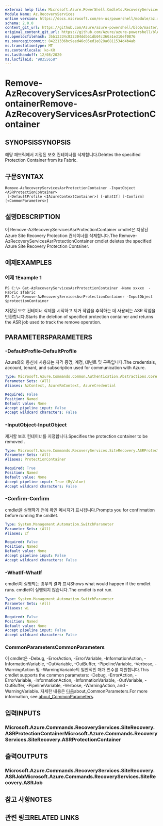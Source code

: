 ```yaml
---
external help file: Microsoft.Azure.PowerShell.Cmdlets.RecoveryServices.SiteRecovery.dll-Help.xml
Module Name: Az.RecoveryServices
online version: https://docs.microsoft.com/en-us/powershell/module/az.recoveryservices/remove-azrecoveryservicesasrprotectioncontainer
schema: 2.0.0
content_git_url: https://github.com/Azure/azure-powershell/blob/master/src/RecoveryServices/RecoveryServices/help/Remove-AzRecoveryServicesAsrProtectionContainer.md
original_content_git_url: https://github.com/Azure/azure-powershell/blob/master/src/RecoveryServices/RecoveryServices/help/Remove-AzRecoveryServicesAsrProtectionContainer.md
ms.openlocfilehash: 36b13334c032304ddb61db04c360a1e310ef0876
ms.sourcegitcommit: 04221336bc9eed46c05ed1e828a6811534d4b4ab
ms.translationtype: MT
ms.contentlocale: ko-KR
ms.lasthandoff: 12/08/2020
ms.locfileid: "98355658"
---
```

# <span data-ttu-id="0b1da-101">Remove-AzRecoveryServicesAsrProtectionContainer</span><span class="sxs-lookup"><span data-stu-id="0b1da-101">Remove-AzRecoveryServicesAsrProtectionContainer</span></span>

## <span data-ttu-id="0b1da-102">SYNOPSIS</span><span class="sxs-lookup"><span data-stu-id="0b1da-102">SYNOPSIS</span></span>
<span data-ttu-id="0b1da-103">해당 패브릭에서 지정된 보호 컨테이너를 삭제합니다.</span><span class="sxs-lookup"><span data-stu-id="0b1da-103">Deletes the specified Protection Container from its Fabric.</span></span>

## <span data-ttu-id="0b1da-104">구문</span><span class="sxs-lookup"><span data-stu-id="0b1da-104">SYNTAX</span></span>

```
Remove-AzRecoveryServicesAsrProtectionContainer -InputObject <ASRProtectionContainer>
 [-DefaultProfile <IAzureContextContainer>] [-WhatIf] [-Confirm] [<CommonParameters>]
```

## <span data-ttu-id="0b1da-105">설명</span><span class="sxs-lookup"><span data-stu-id="0b1da-105">DESCRIPTION</span></span>
<span data-ttu-id="0b1da-106">이 Remove-AzRecoveryServicesAsrProtectionContainer cmdlet은 지정된 Azure Site Recovery Protection 컨테이너를 삭제합니다.</span><span class="sxs-lookup"><span data-stu-id="0b1da-106">The Remove-AzRecoveryServicesAsrProtectionContainer cmdlet deletes the specified Azure Site Recovery Protection Container.</span></span>

## <span data-ttu-id="0b1da-107">예제</span><span class="sxs-lookup"><span data-stu-id="0b1da-107">EXAMPLES</span></span>

### <span data-ttu-id="0b1da-108">예제 1</span><span class="sxs-lookup"><span data-stu-id="0b1da-108">Example 1</span></span>
```
PS C:\> Get-AzRecoveryServicesAsrProtectionContainer -Name xxxxx  -Fabric $fabric
PS C:\> Remove-AzRecoveryServicesAsrProtectionContainer -InputObject $protectionContainer
```

<span data-ttu-id="0b1da-109">지정된 보호 컨테이너 삭제를 시작하고 제거 작업을 추적하는 데 사용되는 ASR 작업을 반환합니다.</span><span class="sxs-lookup"><span data-stu-id="0b1da-109">Starts the deletion of specified protection container and returns the ASR job used to track the remove operation.</span></span>

## <span data-ttu-id="0b1da-110">PARAMETERS</span><span class="sxs-lookup"><span data-stu-id="0b1da-110">PARAMETERS</span></span>

### <span data-ttu-id="0b1da-111">-DefaultProfile</span><span class="sxs-lookup"><span data-stu-id="0b1da-111">-DefaultProfile</span></span>
<span data-ttu-id="0b1da-112">Azure와의 통신에 사용되는 자격 증명, 계정, 테넌트 및 구독입니다.</span><span class="sxs-lookup"><span data-stu-id="0b1da-112">The credentials, account, tenant, and subscription used for communication with Azure.</span></span>

```yaml
Type: Microsoft.Azure.Commands.Common.Authentication.Abstractions.Core.IAzureContextContainer
Parameter Sets: (All)
Aliases: AzContext, AzureRmContext, AzureCredential

Required: False
Position: Named
Default value: None
Accept pipeline input: False
Accept wildcard characters: False
```

### <span data-ttu-id="0b1da-113">-InputObject</span><span class="sxs-lookup"><span data-stu-id="0b1da-113">-InputObject</span></span>
<span data-ttu-id="0b1da-114">제거할 보호 컨테이너를 지정합니다.</span><span class="sxs-lookup"><span data-stu-id="0b1da-114">Specifies the protection container to be removed .</span></span>

```yaml
Type: Microsoft.Azure.Commands.RecoveryServices.SiteRecovery.ASRProtectionContainer
Parameter Sets: (All)
Aliases: ProtectionContainer

Required: True
Position: Named
Default value: None
Accept pipeline input: True (ByValue)
Accept wildcard characters: False
```

### <span data-ttu-id="0b1da-115">-Confirm</span><span class="sxs-lookup"><span data-stu-id="0b1da-115">-Confirm</span></span>
<span data-ttu-id="0b1da-116">cmdlet을 실행하기 전에 확인 메시지가 표시됩니다.</span><span class="sxs-lookup"><span data-stu-id="0b1da-116">Prompts you for confirmation before running the cmdlet.</span></span>

```yaml
Type: System.Management.Automation.SwitchParameter
Parameter Sets: (All)
Aliases: cf

Required: False
Position: Named
Default value: None
Accept pipeline input: False
Accept wildcard characters: False
```

### <span data-ttu-id="0b1da-117">-WhatIf</span><span class="sxs-lookup"><span data-stu-id="0b1da-117">-WhatIf</span></span>
<span data-ttu-id="0b1da-118">cmdlet이 실행되는 경우의 결과 표시</span><span class="sxs-lookup"><span data-stu-id="0b1da-118">Shows what would happen if the cmdlet runs.</span></span>
<span data-ttu-id="0b1da-119">cmdlet이 실행되지 않습니다.</span><span class="sxs-lookup"><span data-stu-id="0b1da-119">The cmdlet is not run.</span></span>

```yaml
Type: System.Management.Automation.SwitchParameter
Parameter Sets: (All)
Aliases: wi

Required: False
Position: Named
Default value: None
Accept pipeline input: False
Accept wildcard characters: False
```

### <span data-ttu-id="0b1da-120">CommonParameters</span><span class="sxs-lookup"><span data-stu-id="0b1da-120">CommonParameters</span></span>
<span data-ttu-id="0b1da-121">이 cmdlet은 -Debug, -ErrorAction, -ErrorVariable, -InformationAction, -InformationVariable, -OutVariable, -OutBuffer, -PipelineVariable, -Verbose, -WarningAction 및 -WarningVariable의 일반적인 매개 변수를 지원합니다.</span><span class="sxs-lookup"><span data-stu-id="0b1da-121">This cmdlet supports the common parameters: -Debug, -ErrorAction, -ErrorVariable, -InformationAction, -InformationVariable, -OutVariable, -OutBuffer, -PipelineVariable, -Verbose, -WarningAction, and -WarningVariable.</span></span> <span data-ttu-id="0b1da-122">자세한 내용은 [다음](http://go.microsoft.com/fwlink/?LinkID=113216)about_CommonParameters.</span><span class="sxs-lookup"><span data-stu-id="0b1da-122">For more information, see [about_CommonParameters](http://go.microsoft.com/fwlink/?LinkID=113216).</span></span>

## <span data-ttu-id="0b1da-123">입력</span><span class="sxs-lookup"><span data-stu-id="0b1da-123">INPUTS</span></span>

### <span data-ttu-id="0b1da-124">Microsoft.Azure.Commands.RecoveryServices.SiteRecovery.ASRProtectionContainer</span><span class="sxs-lookup"><span data-stu-id="0b1da-124">Microsoft.Azure.Commands.RecoveryServices.SiteRecovery.ASRProtectionContainer</span></span>

## <span data-ttu-id="0b1da-125">출력</span><span class="sxs-lookup"><span data-stu-id="0b1da-125">OUTPUTS</span></span>

### <span data-ttu-id="0b1da-126">Microsoft.Azure.Commands.RecoveryServices.SiteRecovery.ASRJob</span><span class="sxs-lookup"><span data-stu-id="0b1da-126">Microsoft.Azure.Commands.RecoveryServices.SiteRecovery.ASRJob</span></span>

## <span data-ttu-id="0b1da-127">참고 사항</span><span class="sxs-lookup"><span data-stu-id="0b1da-127">NOTES</span></span>

## <span data-ttu-id="0b1da-128">관련 링크</span><span class="sxs-lookup"><span data-stu-id="0b1da-128">RELATED LINKS</span></span>
